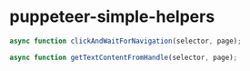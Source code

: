 # puppeteer-simple-helpers

```javascript
async function clickAndWaitForNavigation(selector, page);
```

```javascript
async function getTextContentFromHandle(selector, page);
```